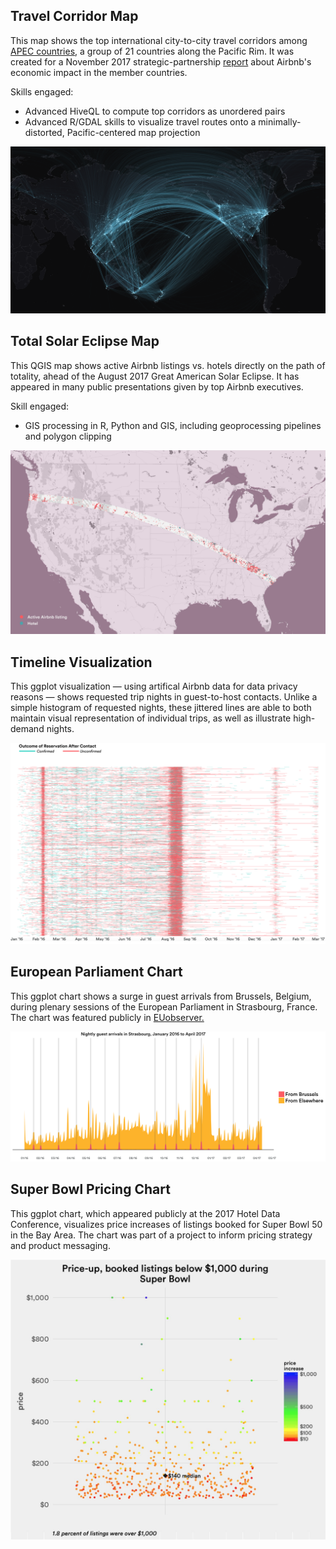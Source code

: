 ## Travel Corridor Map

This map shows the top international city-to-city travel corridors among [APEC countries](https://www.apec.org/about-us/about-apec/member-economies.aspx), a group of 21 countries along the Pacific Rim. It was created for a November 2017 strategic-partnership [report](https://2sqy5r1jf93u30kwzc1smfqt-wpengine.netdna-ssl.com/wp-content/uploads/2017/11/PC0284-APEC_Report_171107.pdf) about Airbnb's economic impact in the member countries.

Skills engaged:

* Advanced HiveQL to compute top corridors as unordered pairs
* Advanced R/GDAL skills to visualize travel routes onto a minimally-distorted, Pacific-centered map projection

![](images/APEC_corridors_map.png)



## Total Solar Eclipse Map

This QGIS map shows active Airbnb listings vs. hotels directly on the path of totality, ahead of the August 2017 Great American Solar Eclipse. It has appeared in many public presentations given by top Airbnb executives.

Skill engaged: 

* GIS processing in R, Python and GIS, including geoprocessing pipelines and polygon clipping 

![](images/solar_eclipse_map.png)


## Timeline Visualization

This ggplot visualization — using artifical Airbnb data for data privacy reasons — shows requested trip nights in guest-to-host contacts. Unlike a simple histogram of requested nights, these jittered lines are able to both maintain visual representation of individual trips, as well as illustrate high-demand nights.

![](images/contacts_timeline.png)


## European Parliament Chart

This ggplot chart shows a surge in guest arrivals from Brussels, Belgium, during plenary sessions of the European Parliament in Strasbourg, France. The chart was featured publicly in [EUobserver.](https://euobserver.com/business/137889)

![](images/euro_parliament_chart.png)

## Super Bowl Pricing Chart

This ggplot chart, which appeared publicly at the 2017 Hotel Data Conference, visualizes price increases of listings booked for Super Bowl 50 in the Bay Area. The chart was part of a project to inform pricing strategy and product messaging.

![](images/superbowl_pricing_chart.png)


